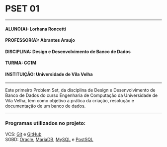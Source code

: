 # PSET 01
---
#### ALUNO(A): Lorhana Roncetti  
#### PROFESSOR(A): Abrantes Araujo  
#### DISCIPLINA: Design e Desenvolvimento de Banco de Dados  
#### TURMA: CC1M  
#### INSTITUIÇÃO: Universidade de Vila Velha

---

Este primeiro Problem Set, da disciplina de Design e Desenvolvimento de Banco de Dados do curso Engenharia de Computação da Universidade de Vila Velha, tem como objetivo a prática da criação, resolução e documentação de um banco de dados.

---
### Programas utilizados no projeto:  
  VCS: [Git](https://git-scm.com/) e [GitHub](https://github.com/)  
  SGBD: [Oracle](https://www.oracle.com/), [MariaDB](https://mariadb.org/), [MySQL](https://www.mysql.com/) e [PostSQL](https://www.postgresql.org/)
